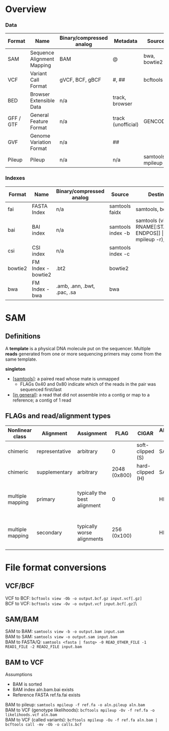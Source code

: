 # Overview

### Data

| Format    | Name                       | Binary/compressed analog | Metadata           | Source           | References                                                                           | 
|-----------|----------------------------|--------------------------|--------------------|------------------|--------------------------------------------------------------------------------------| 
| SAM       | Sequence Alignment Mapping | BAM                      | @                  | bwa, bowtie2     | https://samtools.github.io/hts-specs/SAMv1.pdf                                       | 
| VCF       | Variant Call Format        | gVCF, BCF, gBCF          | #, ##              | bcftools         | https://samtools.github.io/hts-specs/VCFv4.3.pdf, http://www.htslib.org/doc/vcf.html | 
| BED       | Browser Extensible Data    | n/a                      | track, browser     |                  | https://genome.ucsc.edu/FAQ/FAQformat.html                                           | 
| GFF / GTF | General Feature Format     | n/a                      | track (unofficial) | GENCODE          | https://github.com/The-Sequence-Ontology/Specifications/blob/master/gff3.md          | 
| GVF       | Genome Variation Format    | n/a                      | ##                 |                  | https://github.com/The-Sequence-Ontology/Specifications/blob/master/gvf.md           | 
| Pileup    | Pileup                     | n/a                      | n/a                | samtools mpileup | http://samtools.sourceforge.net/pileup.shtml                                         | 

### Indexes

| Format  | Name               | Binary/compressed analog    | Source                  | Destination                                                            | References                           | 
|---------|--------------------|-----------------------------|-------------------------|------------------------------------------------------------------------|--------------------------------------| 
| fai     | FASTA Index        | n/a                         | samtools faidx <FASTA>  | samtools, bcftools                                                     | http://www.htslib.org/doc/faidx.html | 
| bai     | BAI index          | n/a                         | samtools index -b <BAM> | samtools (view RNAME[:STARTPOS[-ENDPOS]] \| idxstats \| mpileup -r), IGV |                                      | 
| csi     | CSI index          | n/a                         | samtools index -c <BAM> |                                                                        |                                      | 
| bowtie2 | FM Index - bowtie2 | .bt2                        | bowtie2                 |                                                                        |                                      | 
| bwa     | FM Index - bwa     | .amb, .ann, .bwt, .pac, .sa | bwa                     |                                                                        |                                      | 

# SAM

## Definitions

A **template** is a physical DNA molecule put on the sequencer. Multiple **reads** generated from one or more sequencing primers may come from the same template.

**singleton**
- [[samtools]](http://www.htslib.org/doc/samtools.html): a paired read whose mate is unmapped
  - FLAGs 0x40 and 0x80 indicate which of the reads in the pair was sequenced first/last
- [[in general]](https://stackoverflow.com/questions/30782192/in-bioinformatics-what-is-a-singleton): a read that did not assemble into a contig or map to a reference; a contig of 1 read

## FLAGs and read/alignment types

| Nonlinear class  | Alignment      | Assignment                   | FLAG         | CIGAR            | Alignment tags | Shared fields             | 
|------------------|----------------|------------------------------|--------------|------------------|----------------|---------------------------| 
| chimeric         | representative | arbitrary                    | 0            | soft-clipped (S) | SA             | QNAME                     | 
| chimeric         | supplementary  | arbitrary                    | 2048 (0x800) | hard-clipped (H) | SA             | QNAME                     | 
| multiple mapping | primary        | typically the best alignment | 0            |                  | HI, NH         | QNAME, FLAG 0x40 and 0x80 | 
| multiple mapping | secondary      | typically worse alignments   | 256 (0x100)  |                  | HI, NH         | QNAME, FLAG 0x40 and 0x80 | 

# File format conversions

## VCF/BCF

VCF to BCF: `bcftools view -Ob -o output.bcf.gz input.vcf[.gz]`\
BCF to VCF: `bcftools view -Ov -o output.vcf input.bcf[.gz]`\

## SAM/BAM

SAM to BAM: `samtools view -b -o output.bam input.sam`\
BAM to SAM: `samtools view -o output.sam input.bam`\
BAM to FASTA/Q: `samtools <fasta | fastq> -0 READ_OTHER_FILE -1 READ1_FILE -2 READ2_FILE input.bam`

## BAM to VCF

Assumptions
- BAM is sorted
- BAM index aln.bam.bai exists
- Reference FASTA ref.fa.fai exists

BAM to pileup: `samtools mpileup -f ref.fa -o aln.pileup aln.bam`\
BAM to VCF (genotype likelihoods): `bcftools mpileup -Ov -f ref.fa -o likelihoods.vcf aln.bam`\
BAM to VCF (called variants): `bcftools mpileup -Ou -f ref.fa aln.bam | bcftools call -mv -Ob -o calls.bcf`

